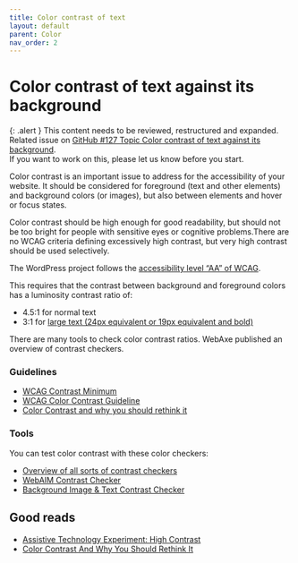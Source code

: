 ```yaml
---
title: Color contrast of text
layout: default
parent: Color
nav_order: 2
---
```


# Color contrast of text against its background

{: .alert }
This content needs to be reviewed, restructured and expanded.
Related issue on [GitHub #127 Topic Color contrast of text against its background](https://github.com/wpaccessibility/wp-a11y-docs/issues/127).  
If you want to work on this, please let us know before you start.

Color contrast is an important issue to address for the accessibility of your website. It should be considered for foreground (text and other elements) and background colors (or images), but also between elements and hover or focus states.

Color contrast should be high enough for good readability, but should not be too bright for people with sensitive eyes or cognitive problems.There are no WCAG criteria defining excessively high contrast, but very high contrast should be used selectively.

The WordPress project follows the [accessibility level “AA”  of WCAG](http://www.w3.org/TR/UNDERSTANDING-WCAG20/visual-audio-contrast-contrast.html).

This requires that the contrast between background and foreground colors has a luminosity contrast ratio of:

- 4.5:1 for normal text
- 3:1 for [large text (24px equivalent or 19px equivalent and bold)](http://mcdpartners.com/lab/meeting-wcag-color-contrast-guideline/)

There are many tools to check color contrast ratios. WebAxe published an overview of contrast checkers.

### Guidelines

- [WCAG Contrast Minimum](http://www.w3.org/TR/UNDERSTANDING-WCAG20/visual-audio-contrast-contrast.html)
- [WCAG Color Contrast Guideline](http://mcdpartners.com/lab/meeting-wcag-color-contrast-guideline/)
- [Color Contrast and why you should rethink it](https://www.smashingmagazine.com/2014/10/color-contrast-tips-and-tools-for-accessibility/)

### Tools

You can test color contrast with these color checkers:

- [Overview of all sorts of contrast checkers](http://www.webaxe.org/color-contrast-tools/)
- [WebAIM Contrast Checker](http://webaim.org/resources/contrastchecker/)
- [Background Image & Text Contrast Checker](http://www.brandwood.com/a11y/)

## Good reads

- [Assistive Technology Experiment: High Contrast](https://webaim.org/blog/high-contrast/)
- [Color Contrast And Why You Should Rethink It](https://www.smashingmagazine.com/2014/10/color-contrast-tips-and-tools-for-accessibility/)
